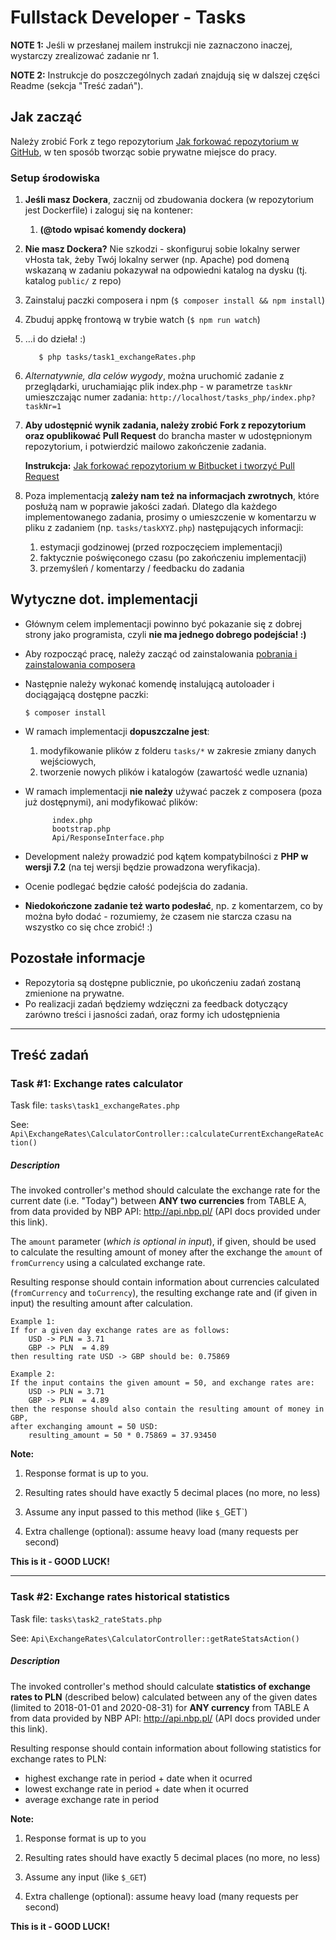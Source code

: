 Fullstack Developer - Tasks
==========

**NOTE 1:** Jeśli w przesłanej mailem instrukcji nie zaznaczono inaczej, wystarczy zrealizować zadanie nr 1.

**NOTE 2:** Instrukcje do poszczególnych zadań znajdują się w dalszej części Readme (sekcja "Treść zadań").

Jak zacząć
------------
Należy zrobić Fork z tego repozytorium [Jak forkować repozytorium w GitHub](https://docs.github.com/en/get-started/quickstart/fork-a-repo), w ten sposób tworząc sobie prywatne miejsce do pracy.

### Setup środowiska

  1. **Jeśli masz Dockera**, zacznij od zbudowania dockera (w repozytorium jest Dockerfile) i zaloguj się na kontener:
     1. **(@todo wpisać komendy dockera)**
  1. **Nie masz Dockera?** Nie szkodzi - skonfiguruj sobie lokalny serwer vHosta tak, żeby Twój lokalny serwer (np. Apache) pod domeną wskazaną w zadaniu pokazywał na odpowiedni katalog na dysku (tj. katalog `public/` z repo)
  1. Zainstaluj paczki composera i npm (`$ composer install && npm install`)
  1. Zbuduj appkę frontową w trybie watch (`$ npm run watch`)
  1. …i do dzieła! :)


            $ php tasks/task1_exchangeRates.php
       
  1. *Alternatywnie, dla celów wygody*, można uruchomić zadanie z przeglądarki, uruchamiając plik index.php - w parametrze `taskNr` umieszczając numer zadania: `http://localhost/tasks_php/index.php?taskNr=1`
            
  1. **Aby udostępnić wynik zadania, należy zrobić Fork z repozytorium oraz opublikować Pull Request** do brancha master w udostępnionym repozytorium, i potwierdzić mailowo zakończenie zadania.
     
     **Instrukcja:** [Jak forkować repozytorium w Bitbucket i tworzyć Pull Request](https://support.atlassian.com/bitbucket-cloud/docs/fork-a-repository/)

  1. Poza implementacją **zależy nam też na informacjach zwrotnych**, które posłużą nam w poprawie jakości zadań. Dlatego dla każdego implementowanego zadania, prosimy o umieszczenie w komentarzu w pliku z zadaniem (np. `tasks/taskXYZ.php`) następujących informacji:
  
        1. estymacji godzinowej (przed rozpoczęciem implementacji)
        1. faktycznie poświęconego czasu (po zakończeniu implementacji)      
        1. przemyśleń / komentarzy / feedbacku do zadania

Wytyczne dot. implementacji
------------
  * Głównym celem implementacji powinno być pokazanie się z dobrej strony jako programista, czyli **nie ma jednego dobrego podejścia! :)**
  * Aby rozpocząć pracę, należy zacząć od zainstalowania [pobrania i zainstalowania composera](https://getcomposer.org/) 
  * Następnie należy wykonać komendę instalującą autoloader i dociągającą dostępne paczki:
  
        $ composer install
        
  * W ramach implementacji **dopuszczalne jest**:
        
    1. modyfikowanie plików z folderu `tasks/*` w zakresie zmiany danych wejściowych,
    1. tworzenie nowych plików i katalogów (zawartość wedle uznania)
  * W ramach implementacji **nie należy** używać paczek z composera (poza już dostępnymi), ani modyfikować plików:
  
              index.php
              bootstrap.php
              Api/ResponseInterface.php
  
  * Development należy prowadzić pod kątem kompatybilności z **PHP w wersji 7.2** (na tej wersji będzie prowadzona weryfikacja).
  * Ocenie podlegać będzie całość podejścia do zadania.
  * **Niedokończone zadanie też warto podesłać**, np. z komentarzem, co by można było dodać - rozumiemy, że czasem nie starcza czasu na wszystko co się chce zrobić! :) 

Pozostałe informacje
------------

  * Repozytoria są dostępne publicznie, po ukończeniu zadań zostaną zmienione na prywatne.
  * Po realizacji zadań będziemy wdzięczni za feedback dotyczący zarówno treści i jasności zadań, oraz formy ich udostępnienia
    
-------


Treść zadań
------------


### Task #1: Exchange rates calculator
 

Task file: `tasks\task1_exchangeRates.php`

See: `Api\ExchangeRates\CalculatorController::calculateCurrentExchangeRateAction()`

##### Description

The invoked controller's method should calculate the exchange rate for the current date (i.e. "Today")
between **ANY two currencies** from TABLE A, from data provided by NBP API: http://api.nbp.pl/ (API docs provided under this link). 

The `amount` parameter (_which is optional in input_), if given, should be used to calculate the resulting amount of money after the exchange the `amount` of `fromCurrency` using a calculated exchange rate.  

Resulting response should contain information about currencies calculated (`fromCurrency` and `toCurrency`), the resulting exchange rate and (if given in input) the resulting amount after calculation.  

```
Example 1: 
If for a given day exchange rates are as follows:
    USD -> PLN = 3.71
    GBP -> PLN  = 4.89
then resulting rate USD -> GBP should be: 0.75869

Example 2: 
If the input contains the given amount = 50, and exchange rates are:
    USD -> PLN = 3.71
    GBP -> PLN  = 4.89
then the response should also contain the resulting amount of money in GBP,
after exchanging amount = 50 USD:
    resulting_amount = 50 * 0.75869 = 37.93450 
```

**Note:**

1. Response format is up to you.

1. Resulting rates should have exactly 5 decimal places (no more, no less)

1. Assume any input passed to this method (like `$_`GET`)

1. Extra challenge (optional): assume heavy load (many requests per second)

**This is it - GOOD LUCK!**


------------
### Task #2: Exchange rates historical statistics 

Task file: `tasks\task2_rateStats.php`

See: `Api\ExchangeRates\CalculatorController::getRateStatsAction()`

##### Description

The invoked controller's method should calculate **statistics of exchange rates to PLN** (described below) calculated between any of the given dates (limited to 2018-01-01 and 2020-08-31)
for **ANY currency** from TABLE A from data provided by NBP API: http://api.nbp.pl/ (API docs provided under this link).

Resulting response should contain information about following statistics for exchange rates to PLN:
- highest exchange rate in period + date when it ocurred
- lowest exchange rate in period + date when it ocurred
- average exchange rate in period

**Note:**

1. Response format is up to you

1. Resulting rates should have exactly 5 decimal places (no more, no less)

1. Assume any input (like `$_GET`)

1. Extra challenge (optional): assume heavy load (many requests per second)

**This is it - GOOD LUCK!**
